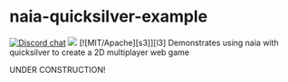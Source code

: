 # naia-quicksilver-example
[![Discord chat](https://img.shields.io/discord/764975354913619988.svg?label=discord%20chat)](https://discord.gg/fD6QCtX)
![](https://tokei.rs/b1/github/naia-rs/naia)
[![MIT/Apache][s3]][l3]
Demonstrates using naia with quicksilver to create a 2D multiplayer web game

UNDER CONSTRUCTION!
